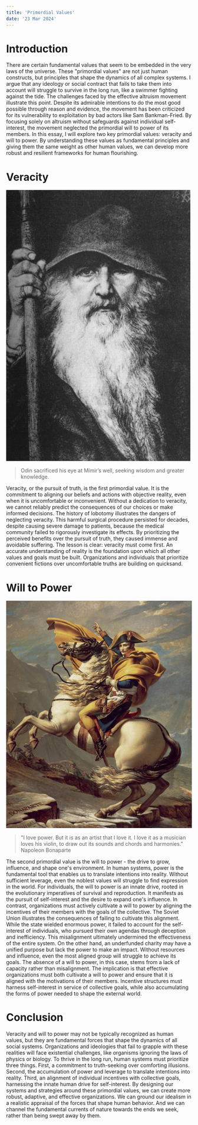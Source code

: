 ```yaml
---
title: 'Primordial Values'
date: '23 Mar 2024'
---
```


# Introduction

There are certain fundamental values that seem to be embedded in the very laws of the universe. These "primordial values" are not just human constructs, but principles that shape the dynamics of all complex systems. I argue that any ideology or social contract that fails to take them into account will struggle to survive in the long run, like a swimmer fighting against the tide.
The challenges faced by the effective altruism movement illustrate this point. Despite its admirable intentions to do the most good possible through reason and evidence, the movement has been criticized for its vulnerability to exploitation by bad actors like Sam Bankman-Fried. By focusing solely on altruism without safeguards against individual self-interest, the movement neglected the primordial will to power of its members.
In this essay, I will explore two key primordial values: veracity and will to power. By understanding these values as fundamental principles and giving them the same weight as other human values, we can develop more robust and resilient frameworks for human flourishing.

# Veracity

![Veracity personified](/src/img/odin.jpg)
> Odin sacrificed his eye at Mímir’s well, seeking wisdom and greater knowledge.

Veracity, or the pursuit of truth, is the first primordial value. It is the commitment to aligning our beliefs and actions with objective reality, even when it is uncomfortable or inconvenient. Without a dedication to veracity, we cannot reliably predict the consequences of our choices or make informed decisions.
The history of lobotomy illustrates the dangers of neglecting veracity. This harmful surgical procedure persisted for decades, despite causing severe damage to patients, because the medical community failed to rigorously investigate its effects. By prioritizing the perceived benefits over the pursuit of truth, they caused immense and avoidable suffering.
The lesson is clear: veracity must come first. An accurate understanding of reality is the foundation upon which all other values and goals must be built. Organizations and individuals that prioritize convenient fictions over uncomfortable truths are building on quicksand.

# Will to Power
![Will to power personified](/src/img/napoleon.jpg)

> "I love power. But it is as an artist that I love it. I love it as a musician loves his violin, to draw out its sounds and chords and harmonies."
Napoleon Bonaparte

The second primordial value is the will to power - the drive to grow, influence, and shape one's environment. In human systems, power is the fundamental tool that enables us to translate intentions into reality. Without sufficient leverage, even the noblest values will struggle to find expression in the world.
For individuals, the will to power is an innate drive, rooted in the evolutionary imperatives of survival and reproduction. It manifests as the pursuit of self-interest and the desire to expand one's influence. In contrast, organizations must actively cultivate a will to power by aligning the incentives of their members with the goals of the collective.
The Soviet Union illustrates the consequences of failing to cultivate this alignment. While the state wielded enormous power, it failed to account for the self-interest of individuals, who pursued their own agendas through deception and inefficiency. This misalignment ultimately undermined the effectiveness of the entire system.
On the other hand, an underfunded charity may have a unified purpose but lack the power to make an impact. Without resources and influence, even the most aligned group will struggle to achieve its goals. The absence of a will to power, in this case, stems from a lack of capacity rather than misalignment.
The implication is that effective organizations must both cultivate a will to power and ensure that it is aligned with the motivations of their members. Incentive structures must harness self-interest in service of collective goals, while also accumulating the forms of power needed to shape the external world.

# Conclusion
Veracity and will to power may not be typically recognized as human values, but they are fundamental forces that shape the dynamics of all social systems. Organizations and ideologies that fail to grapple with these realities will face existential challenges, like organisms ignoring the laws of physics or biology.
To thrive in the long run, human systems must prioritize three things. First, a commitment to truth-seeking over comforting illusions. Second, the accumulation of power and leverage to translate intentions into reality. Third, an alignment of individual incentives with collective goals, harnessing the innate human drive for self-interest.
By designing our systems and strategies around these primordial values, we can create more robust, adaptive, and effective organizations. We can ground our idealism in a realistic appraisal of the forces that shape human behavior. And we can channel the fundamental currents of nature towards the ends we seek, rather than being swept away by them.

